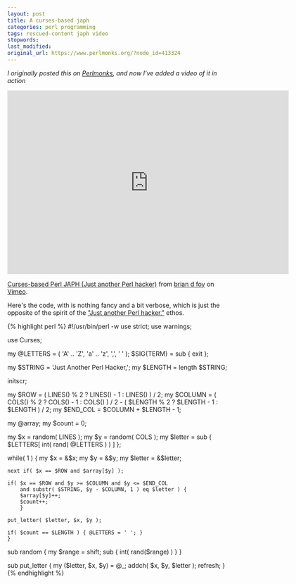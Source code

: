 ```yaml
---
layout: post
title: A curses-based japh
categories: perl programming
tags: rescued-content japh video
stopwords:
last_modified:
original_url: https://www.perlmonks.org/?node_id=413324
---
```


*I originally posted this on [Perlmonks](https://www.perlmonks.org/?node_id=413324),
and now I've added a video of it in action*

<!--more-->

<iframe src="https://player.vimeo.com/video/387975820" width="640" height="417" frameborder="0" allow="autoplay; fullscreen" allowfullscreen></iframe>
<p><a href="https://vimeo.com/387975820">Curses-based Perl JAPH (Just another Perl hacker)</a> from <a href="https://vimeo.com/briandfoy">brian d foy</a> on <a href="https://vimeo.com">Vimeo</a>.</p>

Here's the code, with is nothing fancy and a bit verbose, which is just
the opposite of the spirit of the ["Just another Perl hacker,"](https://en.wikipedia.org/wiki/Just_another_Perl_hacker) ethos.

{% highlight perl %}
#!/usr/bin/perl -w
use strict;
use warnings;

use Curses;

my @LETTERS = ( 'A' .. 'Z', 'a' .. 'z', ',', ' ' );
$SIG{TERM} = sub { exit };

my $STRING = 'Just Another Perl Hacker,';
my $LENGTH = length $STRING;

initscr;

my $ROW    = ( LINES() % 2 ? LINES() - 1 : LINES() ) / 2;
my $COLUMN = ( COLS() % 2 ? COLS() - 1 : COLS() ) / 2 -
	( $LENGTH % 2 ? $LENGTH - 1 : $LENGTH ) / 2;
my $END_COL = $COLUMN + $LENGTH - 1;

my @array;
my $count = 0;

my $x = random( LINES );
my $y = random( COLS );
my $letter = sub { $LETTERS[ int( rand( @LETTERS ) ) ] };

while( 1 ) {
	my $x      = &$x;
	my $y      = &$y;
	my $letter = &$letter;

	next if( $x == $ROW and $array[$y] );

	if( $x == $ROW and $y >= $COLUMN and $y <= $END_COL
		and substr( $STRING, $y - $COLUMN, 1 ) eq $letter ) {
		$array[$y]++;
		$count++;
		}

	put_letter( $letter, $x, $y );

	if( $count == $LENGTH ) { @LETTERS = ' '; }
	}

sub random {
	my $range = shift;
	sub { int( rand($range) ) }
	}

sub put_letter {
	my ($letter, $x, $y) = @_;
	addch( $x, $y, $letter );
	refresh;
	}
{% endhighlight %}
